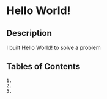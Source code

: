 # Hello World!

  ## Description
  
  I built Hello World! to solve a problem
  ## Tables of Contents
    1.
    2.
    3.
  